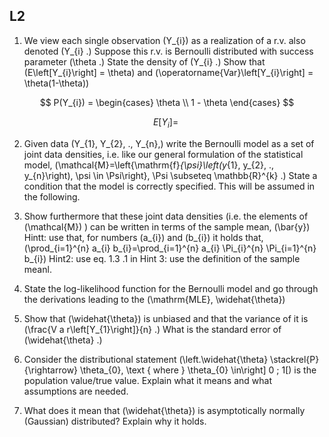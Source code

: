 
## L2

1. We view each single observation \(Y_{i}\) as a realization of a r.v. also denoted \(Y_{i} .\) Suppose this r.v. is Bernoulli distributed with success parameter \(\theta .\) State the density of \(Y_{i} .\) Show that \(E\left[Y_{i}\right] = \theta\) and \(\operatorname{Var}\left[Y_{i}\right] = \theta(1-\theta)\)

$$
P(Y_{i}) = \begin{cases}
  \theta \\
  1 - \theta
\end{cases}
$$

$$
E\left[Y_{i}\right] = \
$$

2. Given data \(Y_{1}, Y_{2}, ., Y_{n},\) write the Bernoulli model as a set of joint data densities, i.e. like our general formulation of the statistical model, \(\mathcal{M}=\left\{\mathrm{f}_{\psi}\left(y_{1}, y_{2}, ., y_{n}\right), \psi \in \Psi\right\}, \Psi \subseteq \mathbb{R}^{k} .\) State a condition that the model is correctly specified. This will be assumed in the following.

3. Show furthermore that these joint data densities (i.e. the elements of \(\mathcal{M}\) ) can be written in terms of the sample mean, \(\bar{y}\) Hintt: use that, for numbers \(a_{i}\) and \(b_{i}\) it holds that, \(\prod_{i=1}^{n} a_{i} b_{i}=\prod_{i=1}^{n} a_{i} \Pi_{i}^{n} \Pi_{i=1}^{n} b_{i}\) Hint2: use eq. 1.3 .1 in Hint 3: use the definition of the sample meanl.

4. State the log-likelihood function for the Bernoulli model and go through the derivations leading to the \(\mathrm{MLE}, \widehat{\theta}\)

5. Show that \(\widehat{\theta}\) is unbiased and that the variance of it is \(\frac{V a r\left[Y_{1}\right]}{n} .\) What is the standard error of \(\widehat{\theta} .\)

6. Consider the distributional statement \(\left.\widehat{\theta} \stackrel{P}{\rightarrow} \theta_{0}, \text { where } \theta_{0} \in\right] 0 ; 1[\) is the population value/true value. Explain what it means and what assumptions are needed.

7. What does it mean that \(\widehat{\theta}\) is asymptotically normally (Gaussian) distributed? Explain why it holds.
